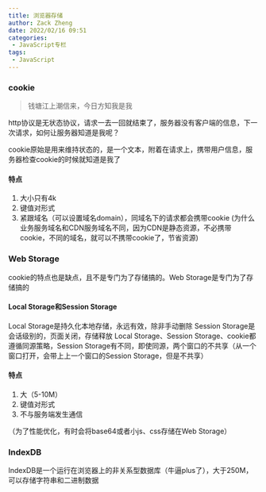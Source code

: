 ```yaml
---
title: 浏览器存储
author: Zack Zheng
date: 2022/02/16 09:51
categories:
 - JavaScript专栏
tags:
 - JavaScript
---
```


### cookie
> 钱塘江上潮信来，今日方知我是我

http协议是无状态协议，请求一去一回就结束了，服务器没有客户端的信息，下一次请求，如何让服务器知道是我呢？

cookie原始是用来维持状态的，是一个文本，附着在请求上，携带用户信息，服务器检查cookie的时候就知道是我了

#### 特点
1. 大小只有4k
2. 键值对形式
3. 紧跟域名（可以设置域名domain），同域名下的请求都会携带cookie
(为什么业务服务域名和CDN服务域名不同，因为CDN是静态资源，不必携带cookie，不同的域名，就可以不携带cookie了，节省资源)

### Web Storage

cookie的特点也是缺点，且不是专门为了存储搞的。Web Storage是专门为了存储搞的

#### Local Storage和Session Storage

Local Storage是持久化本地存储，永远有效，除非手动删除
Session Storage是会话级别的，页面关闭，存储释放
Local Storage、Session Storage、cookie都遵循同源策略，Session Storage有不同，即使同源，两个窗口的不共享（从一个窗口打开，会带上上一个窗口的Session Storage，但是不共享）

#### 特点
1. 大（5-10M）
2. 键值对形式
3. 不与服务端发生通信

（为了性能优化，有时会将base64或者小js、css存储在Web Storage）

### IndexDB

IndexDB是一个运行在浏览器上的非关系型数据库（牛逼plus了），大于250M，可以存储字符串和二进制数据

